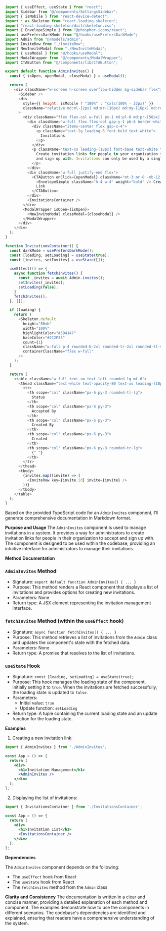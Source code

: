 ```javascript
import { useEffect, useState } from "react";
import Sidebar from "@/components/SettingsSidebar";
import { isMobile } from "react-device-detect";
import * as Skeleton from "react-loading-skeleton";
import "react-loading-skeleton/dist/skeleton.css";
import { EnvelopeSimple } from "@phosphor-icons/react";
import usePrefersDarkMode from "@/hooks/usePrefersDarkMode";
import Admin from "@/models/admin";
import InviteRow from "./InviteRow";
import NewInviteModal from "./NewInviteModal";
import { useModal } from "@/hooks/useModal";
import ModalWrapper from "@/components/ModalWrapper";
import CTAButton from "@/components/lib/CTAButton";

export default function AdminInvites() {
  const { isOpen, openModal, closeModal } = useModal();

  return (
    <div className="w-screen h-screen overflow-hidden bg-sidebar flex">
      <Sidebar />
      <div
        style={{ height: isMobile ? "100%" : "calc(100% - 32px)" }}
        className="relative md:ml-[2px] md:mr-[16px] md:my-[16px] md:rounded-[16px] bg-main-gradient w-full h-full overflow-y-scroll"
      >
        <div className="flex flex-col w-full px-1 md:pl-6 md:pr-[50px] md:py-6 py-16">
          <div className="w-full flex flex-col gap-y-1 pb-6 border-white border-b-2 border-opacity-10">
            <div className="items-center flex gap-x-4">
              <p className="text-lg leading-6 font-bold text-white">
                Invitations
              </p>
            </div>
            <p className="text-xs leading-[18px] font-base text-white text-opacity-60">
              Create invitation links for people in your organization to accept
              and sign up with. Invitations can only be used by a single user.
            </p>
          </div>
          <div className="w-full justify-end flex">
            <CTAButton onClick={openModal} className="mt-3 mr-0 -mb-12 z-10">
              <EnvelopeSimple className="h-4 w-4" weight="bold" /> Create Invite
              Link
            </CTAButton>
          </div>
          <InvitationsContainer />
        </div>
        <ModalWrapper isOpen={isOpen}>
          <NewInviteModal closeModal={closeModal} />
        </ModalWrapper>
      </div>
    </div>
  );
}

function InvitationsContainer() {
  const darkMode = usePrefersDarkMode();
  const [loading, setLoading] = useState(true);
  const [invites, setInvites] = useState([]);

  useEffect(() => {
    async function fetchInvites() {
      const _invites = await Admin.invites();
      setInvites(_invites);
      setLoading(false);
    }
    fetchInvites();
  }, []);

  if (loading) {
    return (
      <Skeleton.default
        height="80vh"
        width="100%"
        highlightColor="#3D4147"
        baseColor="#2C2F35"
        count={1}
        className="w-full p-4 rounded-b-2xl rounded-tr-2xl rounded-tl-sm mt-6"
        containerClassName="flex w-full"
      />
    );
  }

  return (
    <table className="w-full text-sm text-left rounded-lg mt-6">
      <thead className="text-white text-opacity-80 text-xs leading-[18px] font-bold uppercase border-white border-b border-opacity-60">
        <tr>
          <th scope="col" className="px-6 py-3 rounded-tl-lg">
            Status
          </th>
          <th scope="col" className="px-6 py-3">
            Accepted By
          </th>
          <th scope="col" className="px-6 py-3">
            Created By
          </th>
          <th scope="col" className="px-6 py-3">
            Created
          </th>
          <th scope="col" className="px-6 py-3 rounded-tr-lg">
            {" "}
          </th>
        </tr>
      </thead>
      <tbody>
        {invites.map((invite) => (
          <InviteRow key={invite.id} invite={invite} />
        ))}
      </tbody>
    </table>
  );
}

```
Based on the provided TypeScript code for an `AdminInvites` component, I'll generate comprehensive documentation in Markdown format.

**Purpose and Usage**
The `AdminInvites` component is used to manage invitations in a system. It provides a way for administrators to create invitation links for people in their organization to accept and sign up with. The component is designed to be used within the codebase, providing an intuitive interface for administrators to manage their invitations.

**Method Documentation**

### `AdminInvites` Method

* Signature: `export default function AdminInvites() { ... }`
* Purpose: This method renders a React component that displays a list of invitations and provides options for creating new invitations.
* Parameters: None
* Return type: A JSX element representing the invitation management interface.

### `fetchInvites` Method (within the `useEffect` hook)

* Signature: `async function fetchInvites() { ... }`
* Purpose: This method retrieves a list of invitations from the `Admin` class and updates the component's state with the fetched data.
* Parameters: None
* Return type: A promise that resolves to the list of invitations.

### `useState` Hook

* Signature: `const [loading, setLoading] = useState(true);`
* Purpose: This hook manages the loading state of the component, initially setting it to `true`. When the invitations are fetched successfully, the loading state is updated to `false`.
* Parameters:
	+ Initial value: `true`
	+ Update function: `setLoading`
* Return type: A tuple containing the current loading state and an update function for the loading state.

**Examples**

1. Creating a new invitation link:

```jsx
import { AdminInvites } from './AdminInvites';

const App = () => {
  return (
    <div>
      <h1>Invitation Management</h1>
      <AdminInvites />
    </div>
  );
};
```

2. Displaying the list of invitations:

```jsx
import { InvitationsContainer } from './InvitationsContainer';

const App = () => {
  return (
    <div>
      <h1>Invitation List</h1>
      <InvitationsContainer />
    </div>
  );
};
```

**Dependencies**

The `AdminInvites` component depends on the following:

* The `useEffect` hook from React
* The `useState` hook from React
* The `fetchInvites` method from the `Admin` class

**Clarity and Consistency**
The documentation is written in a clear and concise manner, providing a detailed explanation of each method and component. The examples demonstrate how to use the components in different scenarios. The codebase's dependencies are identified and explained, ensuring that readers have a comprehensive understanding of the system.